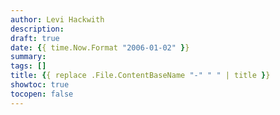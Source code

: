```yaml
---
author: Levi Hackwith
description:
draft: true
date: {{ time.Now.Format "2006-01-02" }}
summary:
tags: []
title: {{ replace .File.ContentBaseName "-" " " | title }}
showtoc: true
tocopen: false
---
```

